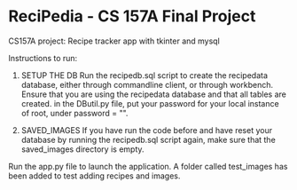 # ReciPedia - CS 157A Final Project
CS157A project: Recipe tracker app with tkinter and mysql

Instructions to run:

1. SETUP THE DB
Run the recipedb.sql script to create the recipedata database, either through commandline client, or through workbench.
Ensure that you are using the recipedata database and that all tables are created.
in the DButil.py file, put your password for your local instance of root, under password = "".

2. SAVED_IMAGES
If you have run the code before and have reset your database by running the recipedb.sql script again, make sure that the saved_images directory is empty. 

Run the app.py file to launch the application. 
A folder called test_images has been added to test adding recipes and images. 

